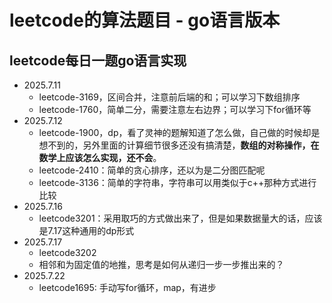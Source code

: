# leetcode的算法题目 - go语言版本

## leetcode每日一题go语言实现
- 2025.7.11
    - leetcode-3169，区间合并，注意前后端的和；可以学习下数组排序
    - leetcode-1760，简单二分，需要注意左右边界；可以学习下for循环等
- 2025.7.12
  - leetcode-1900，dp，看了灵神的题解知道了怎么做，自己做的时候却是想不到的，另外里面的计算细节很多还没有搞清楚，**数组的对称操作，在数学上应该怎么实现，还不会**。
  - leetcode-2410：简单的贪心排序，还以为是二分图匹配呢
  - leetcode-3136：简单的字符串，字符串可以用类似于c++那种方式进行比较
- 2025.7.16
  - leetcode3201：采用取巧的方式做出来了，但是如果数据量大的话，应该是7.17这种通用的dp形式
- 2025.7.17
  - leetcode3202
  - 相邻和为固定值的地推，思考是如何从递归一步一步推出来的？
- 2025.7.22
  - leetcode1695: 手动写for循环，map，有进步